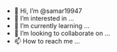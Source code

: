 - 👋 Hi, I’m @samar19947
- 👀 I’m interested in ...
- 🌱 I’m currently learning ...
- 💞️ I’m looking to collaborate on ...
- 📫 How to reach me ...

<!---
samar19947/samar19947 is a ✨ special ✨ repository because its `README.md` (this file) appears on your GitHub profile.
You can click the Preview link to take a look at your changes.
--->
